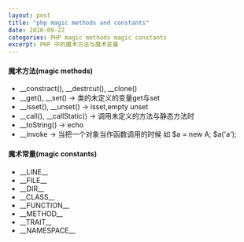 ```yaml
---
layout: post
title: "php magic methods and constants"
date: 2016-09-22
categories: PHP magic methods magic constants
excerpt: PHP 中的魔术方法与魔术变量
---
```


#### 魔术方法(magic methods)
* __constract(), __destrcut(), __clone()
* __get(), __set()    -> 类的未定义的变量get与set
* __isset(), __unset()   -> isset,empty    unset
* __call(), __callStatic() -> 调用未定义的方法与静态方法时
* __toString()  -> echo
* __invoke -> 当把一个对象当作函数调用的时候 如 $a = new A;  $a('a');

#### 魔术常量(magic constants)
* \_\_LINE\__
* \_\_FILE\_\_
* \_\_DIR\_\_
* \_\_CLASS\_\_
* \_\_FUNCTION\_\_
* \_\_METHOD\_\_
* \_\_TRAIT\_\_
* \_\_NAMESPACE\_\_
